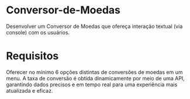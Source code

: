 # Conversor-de-Moedas
Desenvolver um Conversor de Moedas que ofereça interação textual (via console) com os usuários.

# Requisitos
Oferecer no mínimo 6 opções distintas de conversões de moedas em um menu.
A taxa de conversão é obtida dinamicamente por meio de uma API, garantindo dados precisos e em tempo real para uma experiência mais atualizada e eficaz.
